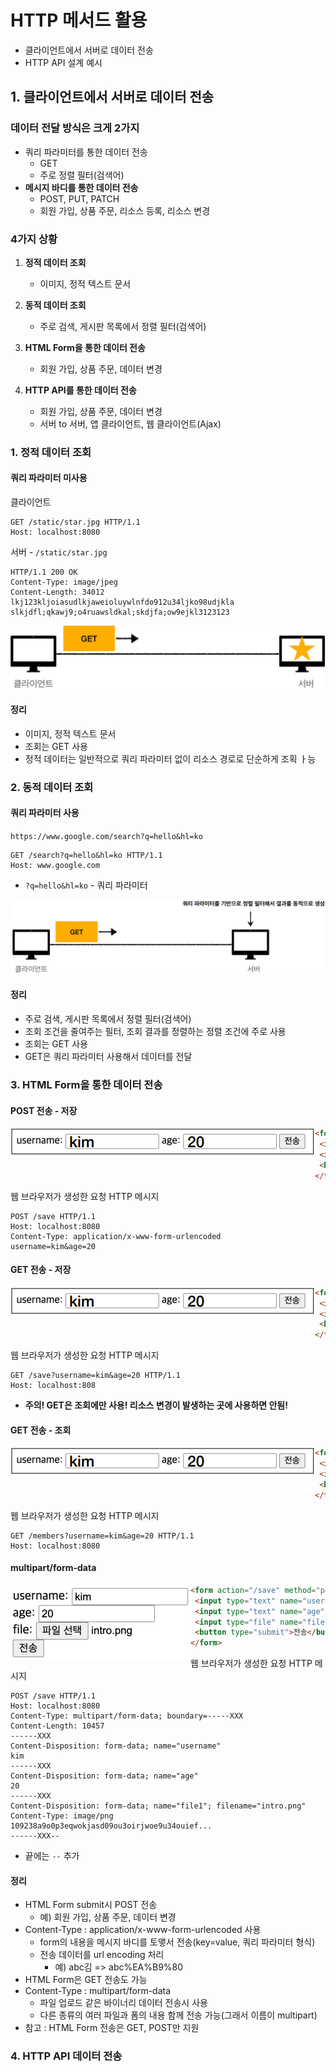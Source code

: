 # HTTP 메서드 활용

- 클라이언트에서 서버로 데이터 전송
- HTTP API 설계 예시





## 1. 클라이언트에서 서버로 데이터 전송

### 데이터 전달 방식은 크게 2가지

- 쿼리 파라미터를 통한 데이터 전송
  - GET
  - 주로 정렬 필터(검색어)
- **메시지 바디를 통한 데이터 전송**
  - POST, PUT, PATCH
  - 회원 가입, 상품 주문, 리소스 등록, 리소스 변경





### 4가지 상황

1. **정적 데이터 조회**
   - 이미지, 정적 텍스트 문서

2. **동적 데이터 조회**
   - 주로 검색, 게시판 목록에서 정렬 필터(검색어)

3. **HTML Form을 통한 데이터 전송**
   - 회원 가입, 상품 주문, 데이터 변경
4. **HTTP API를 통한 데이터 전송**
   - 회원 가입, 상품 주문, 데이터 변경
   - 서버 to 서버, 앱 클라이언트, 웹 클라이언트(Ajax)





### 1. 정적 데이터 조회

#### 쿼리 파라미터 미사용

클라이언트

```http
GET /static/star.jpg HTTP/1.1
Host: localhost:8080
```



서버 - `/static/star.jpg`

```http
HTTP/1.1 200 OK
Content-Type: image/jpeg
Content-Length: 34012
lkj123kljoiasudlkjaweioluywlnfdo912u34ljko98udjkla
slkjdfl;qkawj9;o4ruawsldkal;skdjfa;ow9ejkl3123123
```

![image-20211112165131321](5.HTTP_use.assets/image-20211112165131321.png)





#### 정리

- 이미지, 정적 텍스트 문서
- 조회는 GET 사용
- 정적 데이터는 일반적으로 쿼리 파라미터 없이 리소스 경로로 단순하게 조획 ㅏ능





### 2. 동적 데이터 조회

#### 쿼리 파라미터 사용

`https://www.google.com/search?q=hello&hl=ko`

```http
GET /search?q=hello&hl=ko HTTP/1.1
Host: www.google.com
```

- `?q=hello&hl=ko` - 쿼리 파라미터



![image-20211112165822181](5.HTTP_use.assets/image-20211112165822181.png)







#### 정리

- 주로 검색, 게시판 목록에서 정렬 필터(검색어)
- 조회 조건을 줄여주는 필터, 조회 결과를 정렬하는 정렬 조건에 주로 사용
- 조회는 GET 사용
- GET은 쿼리 파라미터 사용해서 데이터를 전달







### 3. HTML Form을 통한 데이터 전송

#### POST 전송 - 저장

<img src='./5.HTTP_use.assets/image-20211112170056408.png' align='left'/>

```html
<form action="/save" method="post">
 <input type="text" name="username" />
 <input type="text" name="age" />
 <button type="submit">전송</button>
</form>
```



웹 브라우저가 생성한 요청 HTTP 메시지

```http
POST /save HTTP/1.1
Host: localhost:8080
Content-Type: application/x-www-form-urlencoded
username=kim&age=20
```





#### GET 전송 - 저장

<img src='./5.HTTP_use.assets/image-20211112170056408.png' align='left'/>

```html
<form action="/save" method="get">
 <input type="text" name="username" />
 <input type="text" name="age" />
 <button type="submit">전송</button>
</form>
```



웹 브라우저가 생성한 요청 HTTP 메시지

```http
GET /save?username=kim&age=20 HTTP/1.1
Host: localhost:808
```

- **주의! GET은 조회에만 사용!  리소스 변경이 발생하는 곳에 사용하면 안됨!**





#### GET 전송 - 조회

<img src='./5.HTTP_use.assets/image-20211112170056408.png' align='left'/>

```html
<form action="/save" method="get">
 <input type="text" name="username" />
 <input type="text" name="age" />
 <button type="submit">전송</button>
</form>
```



웹 브라우저가 생성한 요청 HTTP 메시지

```http
GET /members?username=kim&age=20 HTTP/1.1
Host: localhost:8080
```





#### multipart/form-data

<img src='./5.HTTP_use.assets/image-20211112170900537.png' align='left'/>

```html
<form action="/save" method="post" enctype="multipart/form-data">
 <input type="text" name="username" />
 <input type="text" name="age" />
 <input type="file" name="file1" />
 <button type="submit">전송</button>
</form>
```



웹 브라우저가 생성한 요청 HTTP 메시지

```http
POST /save HTTP/1.1
Host: localhost:8080
Content-Type: multipart/form-data; boundary=-----XXX 
Content-Length: 10457
------XXX
Content-Disposition: form-data; name="username"
kim
------XXX
Content-Disposition: form-data; name="age"
20
------XXX
Content-Disposition: form-data; name="file1"; filename="intro.png"
Content-Type: image/png
109238a9o0p3eqwokjasd09ou3oirjwoe9u34ouief...
------XXX--
```

- 끝에는 `--` 추가





#### 정리

- HTML Form submit시 POST 전송
  - 예) 회원 가입, 상품 주문, 데이터 변경
- Content-Type : application/x-www-form-urlencoded 사용
  - form의 내용을 메시지 바디를 토앻서 전송(key=value, 쿼리 파라미터 형식)
  - 전송 데이터를 url encoding 처리
    - 예) abc김 => abc%EA%B9%80
- HTML Form은 GET 전송도 가능
- Content-Type : multipart/form-data
  - 파일 업로드 같은 바이너리 데이터 전송시 사용
  - 다른 종류의 여러 파일과 폼의 내용 함께 전송 가능(그래서 이름이 multipart)
- 참고 : HTML Form 전송은 GET, POST만 지원





### 4. HTTP API 데이터 전송